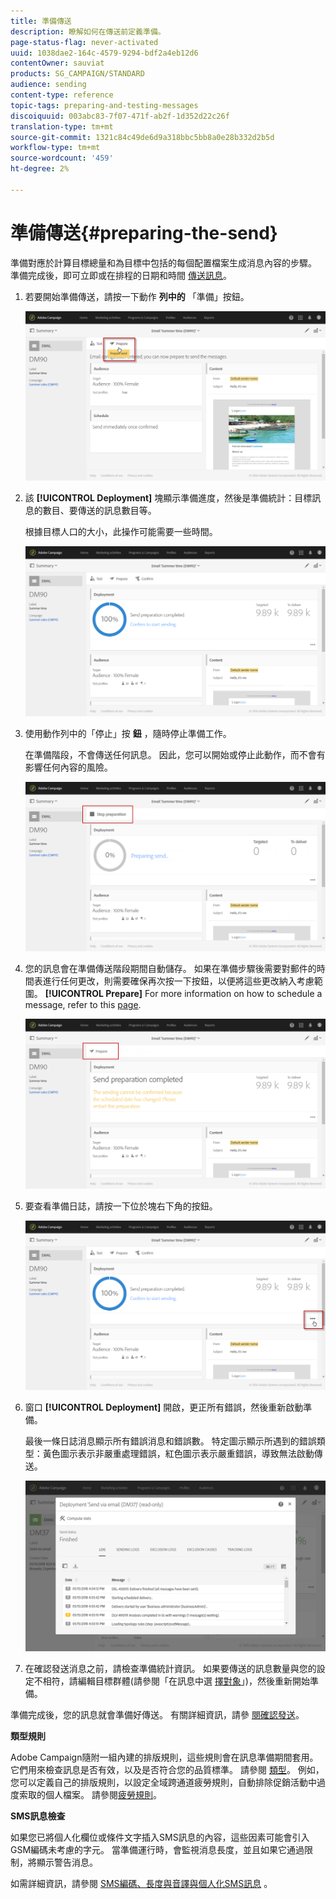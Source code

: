 ```yaml
---
title: 準備傳送
description: 瞭解如何在傳送前定義準備。
page-status-flag: never-activated
uuid: 1038dae2-164c-4579-9294-bdf2a4eb12d6
contentOwner: sauviat
products: SG_CAMPAIGN/STANDARD
audience: sending
content-type: reference
topic-tags: preparing-and-testing-messages
discoiquuid: 003abc83-7f07-471f-ab2f-1d352d22c26f
translation-type: tm+mt
source-git-commit: 1321c84c49de6d9a318bbc5bb8a0e28b332d2b5d
workflow-type: tm+mt
source-wordcount: '459'
ht-degree: 2%

---
```



# 準備傳送{#preparing-the-send}

準備對應於計算目標總量和為目標中包括的每個配置檔案生成消息內容的步驟。 準備完成後，即可立即或在排程的日期和時間 [傳送訊息](../../sending/using/about-scheduling-messages.md)。

1. 若要開始準備傳送，請按一下動作 **列中的** 「準備」按鈕。

   ![](assets/preparing_delivery_2.png)

1. 該 **[!UICONTROL Deployment]** 塊顯示準備進度，然後是準備統計：目標訊息的數目、要傳送的訊息數目等。

   根據目標人口的大小，此操作可能需要一些時間。

   ![](assets/preparing_delivery.png)

1. 使用動作列中的「停止」按 **鈕** ，隨時停止準備工作。

   在準備階段，不會傳送任何訊息。 因此，您可以開始或停止此動作，而不會有影響任何內容的風險。

   ![](assets/preparing_delivery_6.png)

1. 您的訊息會在準備傳送階段期間自動儲存。 如果在準備步驟後需要對郵件的時間表進行任何更改，則需要確保再次按一下按鈕，以便將這些更改納入考慮範圍。 **[!UICONTROL Prepare]** For more information on how to schedule a message, refer to this [page](../../sending/using/about-scheduling-messages.md).

   ![](assets/preparing_delivery_5.png)

1. 要查看準備日誌，請按一下位於塊右下角的按鈕。

   ![](assets/preparing_delivery_4.png)

1. 窗口 **[!UICONTROL Deployment]** 開啟，更正所有錯誤，然後重新啟動準備。

   最後一條日誌消息顯示所有錯誤消息和錯誤數。 特定圖示顯示所遇到的錯誤類型：黃色圖示表示非嚴重處理錯誤，紅色圖示表示嚴重錯誤，導致無法啟動傳送。

   ![](assets/preparing_delivery_3.png)

1. 在確認發送消息之前，請檢查準備統計資訊。 如果要傳送的訊息數量與您的設定不相符，請編輯目標群體(請參閱「在訊息中選 [擇對象](../../audiences/using/selecting-an-audience-in-a-message.md)」)，然後重新開始準備。

準備完成後，您的訊息就會準備好傳送。 有關詳細資訊，請參 [閱確認發送](../../sending/using/confirming-the-send.md)。

**類型規則**

Adobe Campaign隨附一組內建的排版規則，這些規則會在訊息準備期間套用。 它們用來檢查訊息是否有效，以及是否符合您的品質標準。 請參閱 [類型](../../sending/using/about-typology-rules.md)。 例如，您可以定義自己的排版規則，以設定全域跨通道疲勞規則，自動排除促銷活動中過度索取的個人檔案。 請參閱[疲勞規則](../../sending/using/fatigue-rules.md)。

**SMS訊息檢查**

如果您已將個人化欄位或條件文字插入SMS訊息的內容，這些因素可能會引入GSM編碼未考慮的字元。 當準備運行時，會監視消息長度，並且如果它通過限制，將顯示警告消息。

如需詳細資訊，請參閱 [SMS編碼、長度與音譯](../../administration/using/configuring-sms-channel.md#sms-encoding--length-and-transliteration)[與個人化SMS訊息](../../channels/using/personalizing-sms-messages.md) 。
